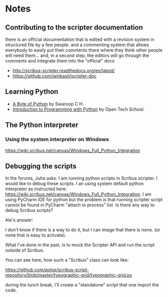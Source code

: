 # Notes

## Contributing to the scripter documentation
there is an official documentation that is edited with a revision system in structured file by a few people. and a commenting system that allows everybody to easily put their comments there where they think other people will need them...
and, in a second step, the editors will go through the comments and integrate them into the "official" docs

- http://scribus-scripter.readthedocs.org/en/latest/
- https://github.com/jainbasil/scripter-doc

## Learning Python

- [A Byte of Python](http://www.swaroopch.com/notes/python/) by Swaroop C H.
- [Introduction to Programming with Python](http://opentechschool.github.io/python-beginners/en/index.html) by Open Tech School.

## The Python interpreter

### Using the system interpreter on Windows

https://wiki.scribus.net/canvas/Windows_Full_Python_Integration

## Debugging the scripts

In the forums, Juha asks: I am running python scripts in Scribus scripter. I would like to debug these scripts. I an using system default python interpreter as instructed here: https://wiki.scribus.net/canvas/Windows_Full_Python_Integration. I am using PyCharm IDE for python but the problem is that running scripter script cannot be found in PyCharm "attach to process" list. Is there any way to debug Scribus scripts?

Ale's answer:

I don't know if there is a way to do it, but I can image that there is none. (or none that is easy to activate).

What I've done in the past, is to mock the Scripter API and run the script outside of Scribus.

You can see here, how such a "Scribus" class can look like:

https://github.com/aoloe/scribus-script-repository/blob/master/typographic-grid/typographic-grid.py

during the lunch break, I'll create a "standalone" script that one import the code.
